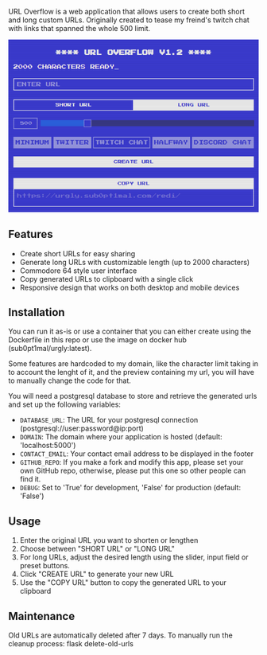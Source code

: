 URL Overflow is a web application that allows users to create both short and long custom URLs. 
Originally created to tease my freind's twitch chat with links that spanned the whole 500 limit.

![Web UI](https://github.com/SUB0PT1MAL/IconsAndArt/blob/main/WebUI.png)

## Features

- Create short URLs for easy sharing
- Generate long URLs with customizable length (up to 2000 characters)
- Commodore 64 style user interface
- Copy generated URLs to clipboard with a single click
- Responsive design that works on both desktop and mobile devices

## Installation

You can run it as-is or use a container that you can either create using the Dockerfile in this repo or use the image on docker hub (sub0pt1mal/urgly:latest).

Some features are hardcoded to my domain, like the character limit taking in to account the lenght of it, and the preview containing my url, you will have to manually change the code for that.

You will need a postgresql database to store and retrieve the generated urls and set up the following variables:

- `DATABASE_URL`: The URL for your postgresql connection (postgresql://user:password@ip:port)
- `DOMAIN`: The domain where your application is hosted (default: 'localhost:5000')
- `CONTACT_EMAIL`: Your contact email address to be displayed in the footer
- `GITHUB_REPO`: If you make a fork and modify this app, please set your own GitHub repo, otherwise, please put this one so other people can find it.
- `DEBUG`: Set to 'True' for development, 'False' for production (default: 'False')

## Usage

1. Enter the original URL you want to shorten or lengthen
2. Choose between "SHORT URL" or "LONG URL"
3. For long URLs, adjust the desired length using the slider, input field or preset buttons.
4. Click "CREATE URL" to generate your new URL
5. Use the "COPY URL" button to copy the generated URL to your clipboard

## Maintenance

Old URLs are automatically deleted after 7 days. To manually run the cleanup process:
flask delete-old-urls
